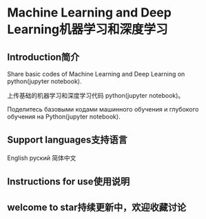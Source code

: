 # Machine Learning and Deep Learning机器学习和深度学习
## Introduction简介
Share basic codes of Machine Learning and Deep Learning on python(jupyter notebook).

上传基础的机器学习和深度学习代码 python(jupyter notebook)。

Поделитесь базовыми кодами машинного обучения и глубокого обучения на Python(jupyter notebook).
## Support languages支持语言
English руский 简体中文
## Instructions for use使用说明
## welcome to star持续更新中，欢迎收藏讨论 
